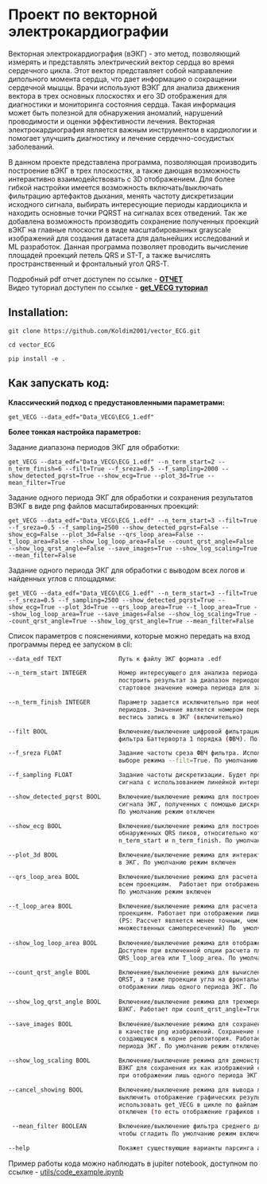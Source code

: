 # Проект по векторной электрокардиографии

Векторная электрокардиография (вЭКГ) - это метод, позволяющий измерять и представлять электрический вектор сердца во время сердечного цикла. Этот вектор представляет собой направление дипольного момента сердца, что дает информацию о сокращении сердечной мышцы. Врачи используют ВЭКГ для анализа движения вектора в трех основных плоскостях и его 3D отображения для диагностики и мониторинга состояния сердца. Такая информация может быть полезной для обнаружения аномалий, нарушений проводимости и оценки эффективности лечения. Векторная электрокардиография является важным инструментом в кардиологии и помогает улучшить диагностику и лечение сердечно-сосудистых заболеваний.

В данном проекте представлена программа, позволяющая производить построение вЭКГ в трех плоскостях, а также дающая возможность интерактивно взаимодействовать с 3D отображением. Для более гибкой настройки имеется возможность включать/выключать фильтрацию артефактов дыхания, менять частоту дискретизации исходного сигнала, выбирать интересующие периоды кардиоцикла и находить основные точки PQRST на сигналах всех отведений. Так же добавлена возможность производить сохранение полученных проекций вЭКГ на главные плоскости в виде масштабированных grayscale изображений для создания датасета для дальнейших исследований и ML разработок. Данная программа позволяет проводить вычисление площадей проекций петель QRS и ST-T, а также вычислять пространственный и фронтальный угол QRS-T.

Подробный pdf отчет доступен по ссылке - [__ОТЧЕТ__](https://github.com/Koldim2001/vector_ECG/blob/main/utils/Отчет%20по%20проекту%20get_VECG.pdf) <br/>
Видео туториал доступен по ссылке - [__get_VECG туториал__](https://youtu.be/t_-8pExz1gs)

## Installation:
```
git clone https://github.com/Koldim2001/vector_ECG.git
```
```
cd vector_ECG
```
```
pip install -e .
```

## Как запускать код:

__Классический подход c предустановленными параметрами:__
```
get_VECG --data_edf="Data_VECG\ECG_1.edf" 
```
__Более тонкая настройка параметров:__

Задание диапазона периодов ЭКГ для обработки:
```
get_VECG --data_edf="Data_VECG\ECG_1.edf" --n_term_start=2 --n_term_finish=6 --filt=True --f_sreza=0.5 --f_sampling=2000 --show_detected_pqrst=True --show_ecg=True --plot_3d=True --mean_filter=True
```

Задание одного периода ЭКГ для обработки и сохранения результатов ВЭКГ в виде png файлов масштабированных проекций:
```
get_VECG --data_edf="Data_VECG\ECG_1.edf" --n_term_start=3 --filt=True --f_sreza=0.5 --f_sampling=2500 --show_detected_pqrst=False --show_ecg=False --plot_3d=False --qrs_loop_area=False --t_loop_area=False --show_log_loop_area=False --count_qrst_angle=False --show_log_qrst_angle=False --save_images=True --show_log_scaling=True --mean_filter=False
```
Задание одного периода ЭКГ для обработки c выводом всех логов и найденных углов с площадями:
```
get_VECG --data_edf="Data_VECG\ECG_1.edf" --n_term_start=3 --filt=True --f_sreza=0.5 --f_sampling=2500 --show_detected_pqrst=True --show_ecg=True --plot_3d=True --qrs_loop_area=True --t_loop_area=True --show_log_loop_area=True --save_images=False --show_log_scaling=True --count_qrst_angle=True --show_log_qrst_angle=True --mean_filter=False
```

Список параметров с пояснениями, которые можно передать на вход программы перед ее запуском в cli:
```bash
--data_edf TEXT                Путь к файлу ЭКГ формата .edf

--n_term_start INTEGER         Номер интересующего для анализа периода кардиоцикла. Если необходимо
                               построить результат за диапазон периодов, то данный параметр задает 
                               стартовое значение номера периода для записи в ЭКГ

--n_term_finish INTEGER        Параметр задается исключительно при необходимости построить диапазон 
                               периодов. Значение является номером периода, до которого будет
                               вестись запись в ЭКГ (включительно)

--filt BOOL                    Включение/выключение цифровой фильтрации исходных сигналов с помощью
                               фильтра Баттерворта 1 порядка (ФВЧ). По умолчанию фильтрация отключена

--f_sreza FLOAT                Задание частоты среза ФВЧ фильтра. Используется исключительно при 
                               выборе режима --filt=True. По умолчанию = 0.7 Гц

--f_sampling FLOAT             Задание частоты дискретизации. Будет проведено ресемплирование исходного
                               сигнала с использованием линейной интерполяции. По умолчанию Fs=1500 Гц

--show_detected_pqrst BOOL     Включение/выключение режима для построения ключевых точек PQRST для
                               сигнала ЭКГ, полученных с помощью дискретных вейвлет преобразований.
                               По умолчанию режим отключен

--show_ecg BOOL                Включение/выключение режима для построения графиков всех отведений и
                               обнаруженных QRS пиков, относительно которых ведется подсчет номеров
                               n_term_start и n_term_finish. По умолчанию режим отключен

--plot_3d BOOL                 Включение/выключение режима для интерактивного отображения 3D графика
                               в ЭКГ. По умолчанию режим включен

--qrs_loop_area BOOL           Включение/выключение режима для расчета площади QRS петли по 
                               всем проекциям.  Работает при отображении лишь одного периода ЭКГ.
                               По умолчанию режим включен                         

--t_loop_area BOOL             Включение/выключение режима для расчета площади ST-T петли по всем 
                               проекциям. Работает при отображении лишь одного периода ЭКГ. 
                               (PS: Рассчет является менее точным, чем QRS петли из-за 
                               множественных самопересечений) По  умолчанию режим отключен
                                
--show_log_loop_area BOOL      Включение/выключение режима для отображения отдельных петель.
                               Доступен при включенной опции расчета площади какой-либо петли
                               QRS_loop_area или T_loop_area. По умолчанию режим отключен

--count_qrst_angle BOOL        Включение/выключение режима для вычисления пространственного угла
                               QRST, а также проекции угла на фронтальную плоскость. Работает при 
                               отображении лишь одного периода ЭКГ. По умолчанию режим включен
                               
--show_log_qrst_angle BOOL     Включение/выключение режима для трехмерного отображения угла QRST на
                               ВЭКГ. Работает при count_qrst_angle=True. По умолчанию режим отключен
            
--save_images BOOL             Включение/выключение режима для сохранения графиков в ЭКГ трех плоскостей
                               в качестве png изображений. Сохранение производится в папку saved_vECG,
                               создающуюся в корне репозитория. Работает при отображении лишь одного
                               периода ЭКГ. По умолчанию режим отключен

--show_log_scaling BOOL        Включение/выключение режима для демонстрации логов масштабирования
                               ВЭКГ для сохранения их как изображений с исходными пропорциями. Работает 
                               при отображении лишь одного периода ЭКГ. По умолчанию режим отключен

--cancel_showing BOOL          Включение/выключение режима для вывода любых графиков. Позволяет
                               выключить отображение графических результатов для возможности
                               использовать get_VECG в цикле по файлам ЭКГ. По умолчанию режим 
                               отключен (то есть отображение графиков включено)

 --mean_filter BOOLEAN         Включение/выключение фильтра среднего для ST-T петли 
                               чтобы сгладить По умолчанию режим включен.

--help                         Покажет существующие варианты парсинга аргументов в CLI

```

Пример работы кода можно наблюдать в jupiter notebook, доступном по ссылке - [utils/code_example.ipynb](https://nbviewer.org/github/Koldim2001/vector_ECG/blob/research/utils/code_example.ipynb)

